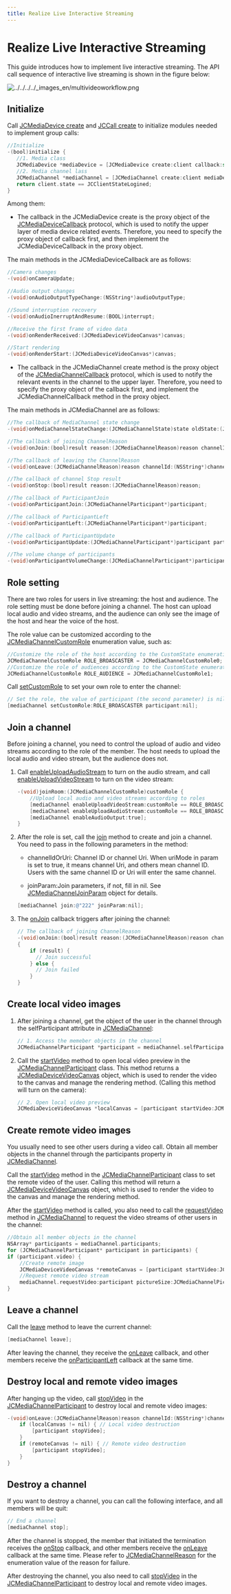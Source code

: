 ```yaml
---
title: Realize Live Interactive Streaming
---
```

# Realize Live Interactive Streaming

This guide introduces how to implement live interactive streaming. The
API call sequence of interactive live streaming is shown in the figure
below:

![../../../../\_images_en/multivideoworkflow.png](../../../../_images_en/multivideoworkflow.png)

## Initialize

Call [JCMediaDevice
create](https://developer.juphoon.com/portal/reference/V2.1/ios/Classes/JCMediaDevice.html#//api/name/create:callback:)
and [JCCall
create](https://developer.juphoon.com/portal/reference/V2.1/ios/Classes/JCCall.html#//api/name/create:mediaDevice:callback:)
to initialize modules needed to implement group calls:

``````objectivec
//Initialize
-(bool)initialize {
   //1. Media class
   JCMediaDevice *mediaDevice = [JCMediaDevice create:client callback:self];
   //2. Media channel lass
   JCMediaChannel *mediaChannel = [JCMediaChannel create:client mediaDevice:mediaDevice callback:self];
   return client.state == JCClientStateLogined;
}
``````

Among them:

- The callback in the JCMediaDevice create is the proxy object of the
    [JCMediaDeviceCallback](https://developer.juphoon.com/portal/reference/V2.1/ios/Protocols/JCMediaDeviceCallback.html)
    protocol, which is used to notify the upper layer of media device
    related events. Therefore, you need to specify the proxy object of
    callback first, and then implement the JCMediaDeviceCallback in the
    proxy object.

The main methods in the JCMediaDeviceCallback are as follows:

``````objectivec
//Camera changes
-(void)onCameraUpdate;

//Audio output changes
-(void)onAudioOutputTypeChange:(NSString*)audioOutputType;

//Sound interruption recovery
-(void)onAudioInerruptAndResume:(BOOL)interrupt;

//Receive the first frame of video data
-(void)onRenderReceived:(JCMediaDeviceVideoCanvas*)canvas;

//Start rendering
-(void)onRenderStart:(JCMediaDeviceVideoCanvas*)canvas;
``````

- The callback in the JCMediaChannel create method is the proxy object
    of the
    [JCMediaChannelCallback](https://developer.juphoon.com/portal/reference/V2.1/ios/Protocols/JCMediaChannelCallback.html)
    protocol, which is used to notify the relevant events in the channel
    to the upper layer. Therefore, you need to specify the proxy object
    of the callback first, and implement the JCMediaChannelCallback
    method in the proxy object.

The main methods in JCMediaChannel are as follows:

``````objectivec
//The callback of MediaChannel state change
-(void)onMediaChannelStateChange:(JCMediaChannelState)state oldState:(JCMediaChannelState)oldState;

//The callback of joining ChannelReason
-(void)onJoin:(bool)result reason:(JCMediaChannelReason)reason channelId:(NSString*)channelId;

//The callback of leaving the ChannelReason
-(void)onLeave:(JCMediaChannelReason)reason channelId:(NSString*)channelId;

//The callback of channel Stop result
-(void)onStop:(bool)result reason:(JCMediaChannelReason)reason;

//The callback of ParticipantJoin
-(void)onParticipantJoin:(JCMediaChannelParticipant*)participant;

//The callback of ParticipantLeft
-(void)onParticipantLeft:(JCMediaChannelParticipant*)participant;

//The callback of ParticipantUpdate
-(void)onParticipantUpdate:(JCMediaChannelParticipant*)participant participantChangeParam:(JCMediaChannelParticipantChangeParam *)participantChangeParam;

//The volume change of participants
-(void)onParticipantVolumeChange:(JCMediaChannelParticipant*)participant;
``````

## Role setting

There are two roles for users in live streaming: the host and audience.
The role setting must be done before joining a channel. The host can
upload local audio and video streams, and the audience can only see the
image of the host and hear the voice of the host.

The role value can be customized according to the
[JCMediaChannelCustomRole](https://developer.juphoon.com/portal/reference/V2.1/ios/Constants/JCMediaChannelCustomRole.html)
enumeration value, such as:

``````objectivec
//Customize the role of the host according to the CustomState enumeration value
JCMediaChannelCustomRole ROLE_BROASCASTER = JCMediaChannelCustomRole0;
//Customize the role of audiences according to the CustomState enumeration value
JCMediaChannelCustomRole ROLE_AUDIENCE = JCMediaChannelCustomRole1;
``````

Call
[setCustomRole](https://developer.juphoon.com/portal/reference/V2.1/ios/Classes/JCMediaChannel.html#//api/name/setCustomRole:participant:)
to set your own role to enter the channel:

``````objectivec
// Set the role, the value of participant (the second parameter) is nil, which means that you set your own role
[mediaChannel setCustomRole:ROLE_BROASCASTER participant:nil];
``````

## Join a channel

Before joining a channel, you need to control the upload of audio and
video streams according to the role of the member. The host needs to
upload the local audio and video stream, but the audience does not.

1. Call
    [enableUploadAudioStream](https://developer.juphoon.com/portal/reference/V2.1/ios/Classes/JCMediaChannel.html#//api/name/enableUploadAudioStream:)
    to turn on the audio stream, and call
    [enableUploadVideoStream](https://developer.juphoon.com/portal/reference/V2.1/ios/Classes/JCMediaChannel.html#//api/name/enableUploadVideoStream:)
    to turn on the video stream:

    ``````objectivec
    -(void)joinRoom:(JCMediaChannelCustomRole)customRole {
        //Upload local audio and video streams according to roles
        [mediaChannel enableUploadVideoStream:customRole == ROLE_BROASCASTER];
        [mediaChannel enableUploadAudioStream:customRole == ROLE_BROASCASTER];
        [mediaChannel enableAudioOutput:true];
    }
    ``````

2. After the role is set, call the
    [join](https://developer.juphoon.com/portal/reference/V2.1/ios/Classes/JCMediaChannel.html#//api/name/join:joinParam:)
    method to create and join a channel. You need to pass in the
    following parameters in the method:

      - channelIdOrUri: Channel ID or channel Uri. When uriMode in
        param is set to true, it means channel Uri, and others mean
        channel ID. Users with the same channel ID or Uri will enter
        the same channel.

      - joinParam:Join parameters, if not, fill in nil. See
        [JCMediaChannelJoinParam](https://developer.juphoon.com/portal/reference/V2.1/ios/Classes/JCMediaChannelJoinParam.html)
        object for details.

    ``````objectivec
    [mediaChannel join:@"222" joinParam:nil];
    ``````

3. The
    [onJoin](https://developer.juphoon.com/portal/reference/V2.1/ios/Protocols/JCMediaChannelCallback.html#//api/name/onJoin:reason:channelId:)
    callback triggers after joining the channel:

    ``````objectivec
    // The callback of joining ChannelReason
    -(void)onJoin:(bool)result reason:(JCMediaChannelReason)reason channelId:(NSString*)channelId
    {
        if (result) {
          // Join successful
        } else {
          // Join failed
        }
    }
    ``````

## Create local video images

1. After joining a channel, get the object of the user in the channel
    through the selfParticipant attribute in
    [JCMediaChannel](https://developer.juphoon.com/portal/reference/V2.1/ios/Classes/JCMediaChannel.html):

    ``````objectivec
    // 1. Access the memeber objects in the channel
    JCMediaChannelParticipant *participant = mediaChannel.selfParticipant;
    ``````

2. Call the
    [startVideo](https://developer.juphoon.com/portal/reference/V2.1/ios/Classes/JCMediaDevice.html#//api/name/startVideo:renderType:)
    method to open local video preview in the
    [JCMediaChannelParticipant](https://developer.juphoon.com/portal/reference/V2.1/ios/Classes/JCMediaChannelParticipant.html)
    class. This method returns a
    [JCMediaDeviceVideoCanvas](https://developer.juphoon.com/portal/reference/V2.1/ios/Classes/JCMediaDeviceVideoCanvas.html)
    object, which is used to render the video to the canvas and manage
    the rendering method. (Calling this method will turn on the camera):

    ``````objectivec
    // 2. Open local video preview
    JCMediaDeviceVideoCanvas *localCanvas = [participant startVideo:JCMediaDeviceRenderFullScreen pictureSize:JCMediaChannelPictureSizeLarge];
    ``````

## Create remote video images

You usually need to see other users during a video call. Obtain all
member objects in the channel through the participants property in
[JCMediaChannel](https://developer.juphoon.com/portal/reference/V2.1/ios/Classes/JCMediaChannel.html).

Call the
[startVideo](https://developer.juphoon.com/portal/reference/V2.1/ios/Classes/JCMediaDevice.html#//api/name/startVideo:renderType:)
method in the
[JCMediaChannelParticipant](https://developer.juphoon.com/portal/reference/V2.1/ios/Classes/JCMediaChannelParticipant.html)
class to set the remote video of the user. Calling this method will
return a
[JCMediaDeviceVideoCanvas](https://developer.juphoon.com/portal/reference/V2.1/ios/Classes/JCMediaDeviceVideoCanvas.html)
object, which is used to render the video to the canvas and manage the
rendering method.

After the
[startVideo](https://developer.juphoon.com/portal/reference/V2.1/ios/Classes/JCMediaDevice.html#//api/name/startVideo:renderType:)
method is called, you also need to call the
[requestVideo](https://developer.juphoon.com/portal/reference/V2.1/ios/Classes/JCMediaChannel.html#//api/name/requestVideo:pictureSize:)
method in
[JCMediaChannel](https://developer.juphoon.com/portal/reference/V2.1/ios/Classes/JCMediaChannel.html)
to request the video streams of other users in the channel:

``````objectivec
//Obtain all member objects in the channel
NSArray* participants = mediaChannel.participants;
for (JCMediaChannelParticipant* participant in participants) {
if (participant.video) {
    //Create remote image
    JCMediaDeviceVideoCanvas *remoteCanvas = [participant startVideo:JCMediaDeviceRenderFullScreen pictureSize:JCMediaChannelPictureSizeLarge];
    //Request remote video stream
    mediaChannel.requestVideo:participant pictureSize:JCMediaChannelPictureSizeLarge];
}
``````

## Leave a channel

Call the
[leave](https://developer.juphoon.com/portal/reference/V2.1/ios/Classes/JCMediaChannel.html#//api/name/leave)
method to leave the current channel:

``````objectivec
[mediaChannel leave];
``````

After leaving the channel, they receive the
[onLeave](https://developer.juphoon.com/portal/reference/V2.1/ios/Protocols/JCMediaChannelCallback.html#//api/name/onLeave:channelId:)
callback, and other members receive the
[onParticipantLeft](https://developer.juphoon.com/portal/reference/V2.1/ios/Protocols/JCMediaChannelCallback.html#//api/name/onParticipantLeft:)
callback at the same time.

## Destroy local and remote video images

After hanging up the video, call
[stopVideo](https://developer.juphoon.com/portal/reference/V2.1/ios/Classes/JCMediaDevice.html#//api/name/stopVideo:)
in the
[JCMediaChannelParticipant](https://developer.juphoon.com/portal/reference/V2.1/ios/Classes/JCMediaChannelParticipant.html)
to destroy local and remote video images:

``````objectivec
-(void)onLeave:(JCMediaChannelReason)reason channelId:(NSString*)channelId {
    if (localCanvas != nil) { // Local video destruction
        [participant stopVideo];
    }
    if (remoteCanvas != nil) { // Remote video destruction
        [participant stopVideo];
    }
}
``````

## Destroy a channel

If you want to destroy a channel, you can call the following interface,
and all members will be quit:

``````objectivec
// End a channel
[mediaChannel stop];
``````

After the channel is stopped, the member that initiated the termination
receives the
[onStop](https://developer.juphoon.com/portal/reference/V2.1/ios/Protocols/JCMediaChannelCallback.html#//api/name/onStop:reason:)
callback, and other members receive the
[onLeave](https://developer.juphoon.com/portal/reference/V2.1/ios/Protocols/JCMediaChannelCallback.html#//api/name/onLeave:channelId:)
callback at the same time. Please refer to
[JCMediaChannelReason](https://developer.juphoon.com/portal/reference/V2.1/ios/Constants/JCMediaChannelReason.html)
for the enumeration value of the reason for failure.

After destroying the channel, you also need to call
[stopVideo](https://developer.juphoon.com/portal/reference/V2.1/ios/Classes/JCMediaDevice.html#//api/name/stopVideo:)
in the
[JCMediaChannelParticipant](https://developer.juphoon.com/portal/reference/V2.1/ios/Classes/JCMediaChannelParticipant.html)
to destroy local and remote video images.

